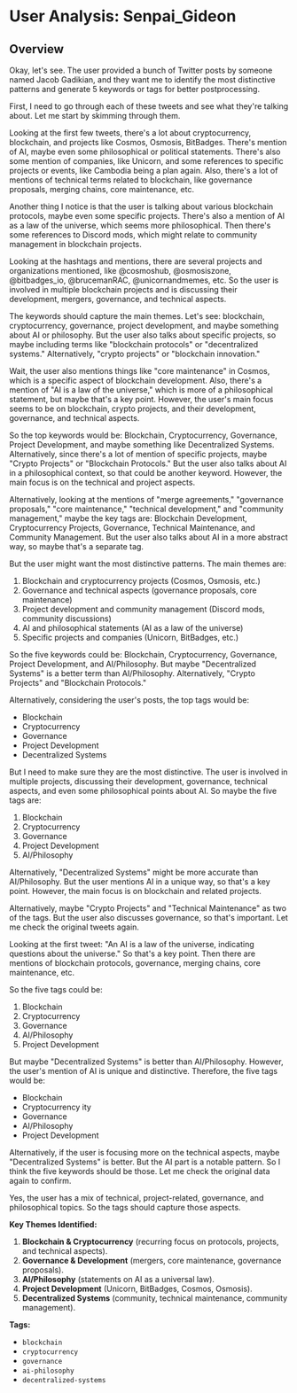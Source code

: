 # User Analysis: Senpai_Gideon

## Overview

<think>
Okay, let's see. The user provided a bunch of Twitter posts by someone named Jacob Gadikian, and they want me to identify the most distinctive patterns and generate 5 keywords or tags for better postprocessing.

First, I need to go through each of these tweets and see what they're talking about. Let me start by skimming through them.

Looking at the first few tweets, there's a lot about cryptocurrency, blockchain, and projects like Cosmos, Osmosis, BitBadges. There's mention of AI, maybe even some philosophical or political statements. There's also some mention of companies, like Unicorn, and some references to specific projects or events, like Cambodia being a plan again. Also, there's a lot of mentions of technical terms related to blockchain, like governance proposals, merging chains, core maintenance, etc.

Another thing I notice is that the user is talking about various blockchain protocols, maybe even some specific projects. There's also a mention of AI as a law of the universe, which seems more philosophical. Then there's some references to Discord mods, which might relate to community management in blockchain projects.

Looking at the hashtags and mentions, there are several projects and organizations mentioned, like @cosmoshub, @osmosiszone, @bitbadges_io, @brucemanRAC, @unicornandmemes, etc. So the user is involved in multiple blockchain projects and is discussing their development, mergers, governance, and technical aspects.

The keywords should capture the main themes. Let's see: blockchain, cryptocurrency, governance, project development, and maybe something about AI or philosophy. But the user also talks about specific projects, so maybe including terms like "blockchain protocols" or "decentralized systems." Alternatively, "crypto projects" or "blockchain innovation."

Wait, the user also mentions things like "core maintenance" in Cosmos, which is a specific aspect of blockchain development. Also, there's a mention of "AI is a law of the universe," which is more of a philosophical statement, but maybe that's a key point. However, the user's main focus seems to be on blockchain, crypto projects, and their development, governance, and technical aspects.

So the top keywords would be: Blockchain, Cryptocurrency, Governance, Project Development, and maybe something like Decentralized Systems. Alternatively, since there's a lot of mention of specific projects, maybe "Crypto Projects" or "Blockchain Protocols." But the user also talks about AI in a philosophical context, so that could be another keyword. However, the main focus is on the technical and project aspects.

Alternatively, looking at the mentions of "merge agreements," "governance proposals," "core maintenance," "technical development," and "community management," maybe the key tags are: Blockchain Development, Cryptocurrency Projects, Governance, Technical Maintenance, and Community Management. But the user also talks about AI in a more abstract way, so maybe that's a separate tag.

But the user might want the most distinctive patterns. The main themes are:

1. Blockchain and cryptocurrency projects (Cosmos, Osmosis, etc.)
2. Governance and technical aspects (governance proposals, core maintenance)
3. Project development and community management (Discord mods, community discussions)
4. AI and philosophical statements (AI as a law of the universe)
5. Specific projects and companies (Unicorn, BitBadges, etc.)

So the five keywords could be: Blockchain, Cryptocurrency, Governance, Project Development, and AI/Philosophy. But maybe "Decentralized Systems" is a better term than AI/Philosophy. Alternatively, "Crypto Projects" and "Blockchain Protocols."

Alternatively, considering the user's posts, the top tags would be:

- Blockchain
- Cryptocurrency
- Governance
- Project Development
- Decentralized Systems

But I need to make sure they are the most distinctive. The user is involved in multiple projects, discussing their development, governance, technical aspects, and even some philosophical points about AI. So maybe the five tags are:

1. Blockchain
2. Cryptocurrency
3. Governance
4. Project Development
5. AI/Philosophy

Alternatively, "Decentralized Systems" might be more accurate than AI/Philosophy. But the user mentions AI in a unique way, so that's a key point. However, the main focus is on blockchain and related projects.

Alternatively, maybe "Crypto Projects" and "Technical Maintenance" as two of the tags. But the user also discusses governance, so that's important. Let me check the original tweets again.

Looking at the first tweet: "An AI is a law of the universe, indicating questions about the universe." So that's a key point. Then there are mentions of blockchain protocols, governance, merging chains, core maintenance, etc.

So the five tags could be:

1. Blockchain
2. Cryptocurrency
3. Governance
4. AI/Philosophy
5. Project Development

But maybe "Decentralized Systems" is better than AI/Philosophy. However, the user's mention of AI is unique and distinctive. Therefore, the five tags would be:

- Blockchain
- Cryptocurrency
ity
- Governance
- AI/Philosophy
- Project Development

Alternatively, if the user is focusing more on the technical aspects, maybe "Decentralized Systems" is better. But the AI part is a notable pattern. So I think the five keywords should be those. Let me check the original data again to confirm.

Yes, the user has a mix of technical, project-related, governance, and philosophical topics. So the tags should capture those aspects.
</think>

**Key Themes Identified:**  
1. **Blockchain & Cryptocurrency** (recurring focus on protocols, projects, and technical aspects).  
2. **Governance & Development** (mergers, core maintenance, governance proposals).  
3. **AI/Philosophy** (statements on AI as a universal law).  
4. **Project Development** (Unicorn, BitBadges, Cosmos, Osmosis).  
5. **Decentralized Systems** (community, technical maintenance, community management).  

**Tags:**  
- `blockchain`  
- `cryptocurrency`  
- `governance`  
- `ai-philosophy`  
- `decentralized-systems`